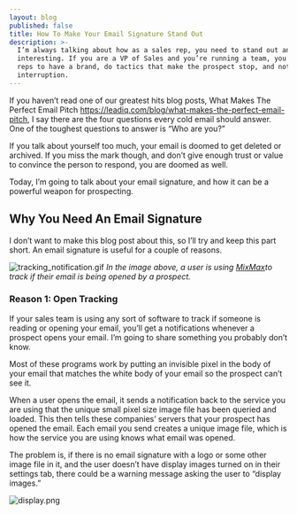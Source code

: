 ```yaml
---
layout: blog
published: false
title: How To Make Your Email Signature Stand Out
description: >-
  I’m always talking about how as a sales rep, you need to stand out and be
  interesting. If you are a VP of Sales and you’re running a team, you need your
  reps to have a brand, do tactics that make the prospect stop, and notice their
  interruption.
---
```


If you haven’t read one of our greatest hits blog posts, What Makes The Perfect Email Pitch https://leadiq.com/blog/what-makes-the-perfect-email-pitch, I say there are the four questions every cold email should answer. One of the toughest questions to answer is “Who are you?” 

If you talk about yourself too much, your email is doomed to get deleted or archived. If you miss the mark though, and don’t give enough trust or value to convince the person to respond, you are doomed as well. 

Today, I’m going to talk about your email signature, and how it can be a powerful weapon for prospecting.

## Why You Need An Email Signature

I don’t want to make this blog post about this, so I’ll try and keep this part short. An email signature is useful for a couple of reasons.  

![tracking_notification.gif](img/tracking_notification.gif)
_In the image above, a user is using [MixMax](mixmax.com)to track if their email is being opened by a prospect._


### Reason 1: Open Tracking

If your sales team is using any sort of software to track if someone is reading or opening your email, you’ll get a notifications whenever a prospect opens your email. I’m going to share something you probably don’t know. 

Most of these programs work by putting an invisible pixel in the body of your email that matches the white body of your email so the prospect can’t see it. 

When a user opens the email, it sends a notification back to the service you are using that the unique small pixel size image file has been queried and loaded. This then tells these companies’ servers that your prospect has opened the email. Each email you send creates a unique image file, which is how the service you are using knows what email was opened. 

The problem is, if there is no email signature with a logo or some other image file in it, and the user doesn’t have display images turned on in their settings tab, there could be a warning message asking the user to “display images.”

![display.png](img/display.png)




